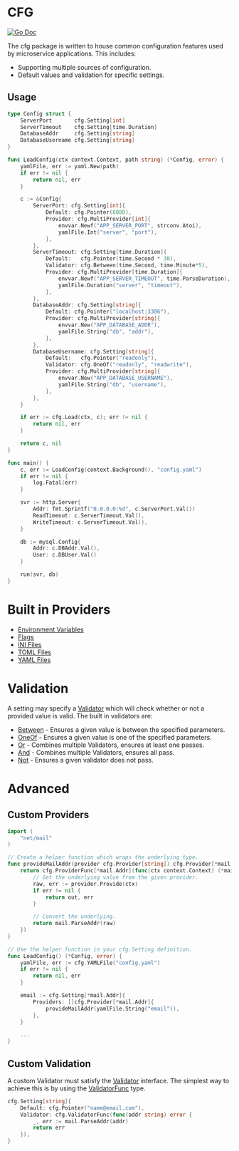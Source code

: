 # CFG

[![Go Doc](https://godoc.org/github.com/zpatrick/cfg?status.svg)](https://godoc.org/github.com/zpatrick/cfg)

The cfg package is written to house common configuration features used by microservice applications.
This includes:

- Supporting multiple sources of configuration.
- Default values and validation for specific settings.

## Usage

```go
type Config struct {
	ServerPort       cfg.Setting[int]
	ServerTimeout    cfg.Setting[time.Duration]
	DatabaseAddr     cfg.Setting[string]
	DatabaseUsername cfg.Setting[string]
}

func LoadConfig(ctx context.Context, path string) (*Config, error) {
	yamlFile, err := yaml.New(path)
	if err != nil {
		return nil, err
	}

	c := &Config{
		ServerPort: cfg.Setting[int]{
			Default: cfg.Pointer(8080),
			Provider: cfg.MultiProvider[int]{
				envvar.Newf("APP_SERVER_PORT", strconv.Atoi),
				yamlFile.Int("server", "port"),
			},
		},
		ServerTimeout: cfg.Setting[time.Duration]{
			Default:   cfg.Pointer(time.Second * 30),
			Validator: cfg.Between(time.Second, time.Minute*5),
			Provider: cfg.MultiProvider[time.Duration]{
				envvar.Newf("APP_SERVER_TIMEOUT", time.ParseDuration),
				yamlFile.Duration("server", "timeout"),
			},
		},
		DatabaseAddr: cfg.Setting[string]{
			Default: cfg.Pointer("localhost:3306"),
			Provider: cfg.MultiProvider[string]{
				envvar.New("APP_DATABASE_ADDR"),
				yamlFile.String("db", "addr"),
			},
		},
		DatabaseUsername: cfg.Setting[string]{
			Default:   cfg.Pointer("readonly"),
			Validator: cfg.OneOf("readonly", "readwrite"),
			Provider: cfg.MultiProvider[string]{
				envvar.New("APP_DATABASE_USERNAME"),
				yamlFile.String("db", "username"),
			},
		},
	}

	if err := cfg.Load(ctx, c); err != nil {
		return nil, err
	}

	return c, nil
}

func main() {
	c, err := LoadConfig(context.Background(), "config.yaml")
	if err != nil {
		log.Fatal(err)
	}

	svr := http.Server{
		Addr: fmt.Sprintf("0.0.0.0:%d", c.ServerPort.Val())
		ReadTimeout: c.ServerTimeout.Val(),
		WriteTimeout: c.ServerTimeout.Val(),
	}

	db := mysql.Config{
		Addr: c.DBAddr.Val(),
		User: c.DBUser.Val()
	}

	run(svr, db)
}
```


# Built in Providers

- [Environment Variables](https://pkg.go.dev/github.com/zpatrick/cfg#EnvVar)
- [Flags](https://pkg.go.dev/github.com/zpatrick/cfg#Flag)
- [INI Files](https://pkg.go.dev/github.com/zpatrick/cfg#INIFile)
- [TOML Files](https://pkg.go.dev/github.com/zpatrick/cfg#TOMLFile)
- [YAML Files](https://pkg.go.dev/github.com/zpatrick/cfg#YAMLFile)


# Validation
A setting may specify a [Validator](https://pkg.go.dev/github.com/zpatrick/cfg#Validator) which will check whether or not a provided value is valid.
The built in validators are:

- [Between](https://pkg.go.dev/github.com/zpatrick/cfg#Between) - Ensures a given value is between the specified parameters.
- [OneOf](https://pkg.go.dev/github.com/zpatrick/cfg#OneOf) - Ensures a given value is one of the specified parameters.
- [Or](https://pkg.go.dev/github.com/zpatrick/cfg#Or) - Combines multiple Validators, ensures at least one passes.
- [And](https://pkg.go.dev/github.com/zpatrick/cfg#And) - Combines multiple Validators, ensures all pass.
- [Not](https://pkg.go.dev/github.com/zpatrick/cfg#Not) - Ensures a given validator does not pass.

# Advanced

## Custom Providers

```go
import (
	"net/mail"
)

// Create a helper function which wraps the underlying type.
func provideMailAddr(provider cfg.Provider[string]) cfg.Provider[*mail.Addr] {
	return cfg.ProviderFunc[*mail.Addr](func(ctx context.Context) (*mail.Addr, error) {
		// Get the underlying value from the given provider.
		raw, err := provider.Provide(ctx)
		if err != nil {
			return out, err
		}

		// Convert the underlying.
		return mail.ParseAddr(raw)
	})
}

// Use the helper function in your cfg.Setting definition.
func LoadConfig() (*Config, error) {
	yamlFile, err := cfg.YAMLFile("config.yaml")
	if err != nil {
		return nil, err
	}

	email := cfg.Setting[*mail.Addr]{
		Providers: []cfg.Provider[*mail.Addr]{
			provideMailAddr(yamlFile.String("email")),
		},
	}

	...
}
```

## Custom Validation
A custom Validator must satisfy the [Validator](https://pkg.go.dev/github.com/zpatrick/cfg#Validator) interface.
The simplest way to achieve this is by using the [ValidatorFunc](https://pkg.go.dev/github.com/zpatrick/cfg#ValidatorFunc) type.

```go
cfg.Setting[string]{
	Default: cfg.Pointer("name@email.com"),
	Validator: cfg.ValidatorFunc(func(addr string) error {
		_, err := mail.ParseAddr(addr)
		return err
	}),
}
```
